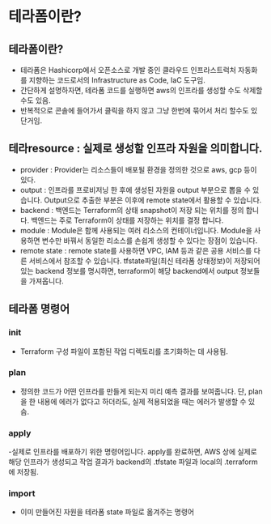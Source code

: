 # 테라폼이란?
## 테라폼이란?
- 테라폼은 Hashicorp에서 오픈소스로 개발 중인 클라우드 인프라스트럭처 자동화를 지향하는 코드로서의 Infrastructure as Code, IaC 도구임.
- 간단하게 설명하자면, 테라폼 코드를 실행하면 aws의 인프라를 생성할 수도 삭제할 수도 있음.
- 반복적으로 콘솔에 들어가서 클릭을 하지 않고 그냥 한번에 묶어서 처리 할수도 있단거임.

## 테라resource : 실제로 생성할 인프라 자원을 의미합니다.
- provider : Provider는 리소스들이 배포될 환경을 정의한 것으로 aws, gcp 등이 있다.
- output : 인프라를 프로비저닝 한 후에 생성된 자원을 output 부분으로 뽑을 수 있습니다. Output으로 추출한 부분은 이후에 remote state에서 활용할 수 있습니다.
- backend : 백엔드는 Terraform의 상태 snapshot이 저장 되는 위치를 정의 합니다. 백엔드는 주로 Terraform이 상태를 저장하는 위치를 결정 합니다.
- module : Module은 함께 사용되는 여러 리소스의 컨테이너입니다. Module을 사용하면 변수만 바꿔서 동일한 리소스를 손쉽게 생성할 수 있다는 장점이 있습니다.
- remote state : remote state를 사용하면 VPC, IAM 등과 같은 공용 서비스를 다른 서비스에서 참조할 수 있습니다. tfstate파일(최신 테라폼 상태정보)이 저장되어 있는 backend 정보를 명시하면, terraform이 해당 backend에서 output 정보들을 가져옵니다.
## 테라폼 명령어
### init
- Terraform 구성 파일이 포함된 작업 디렉토리를 초기화하는 데 사용됨.
### plan
- 정의한 코드가 어떤 인프라를 만들게 되는지 미리 예측 결과를 보여줍니다. 단, plan을 한 내용에 에러가 없다고 하더라도, 실제 적용되었을 때는 에러가 발생할 수 있슴.
### apply
-실제로 인프라를 배포하기 위한 명령어입니다. apply를 완료하면, AWS 상에 실제로 해당 인프라가 생성되고 작업 결과가 backend의 .tfstate 파일과 local의 .terraform에 저장됨.
### import
- 이미 만들어진 자원을 테라폼 state 파일로 옮겨주는 명령어

